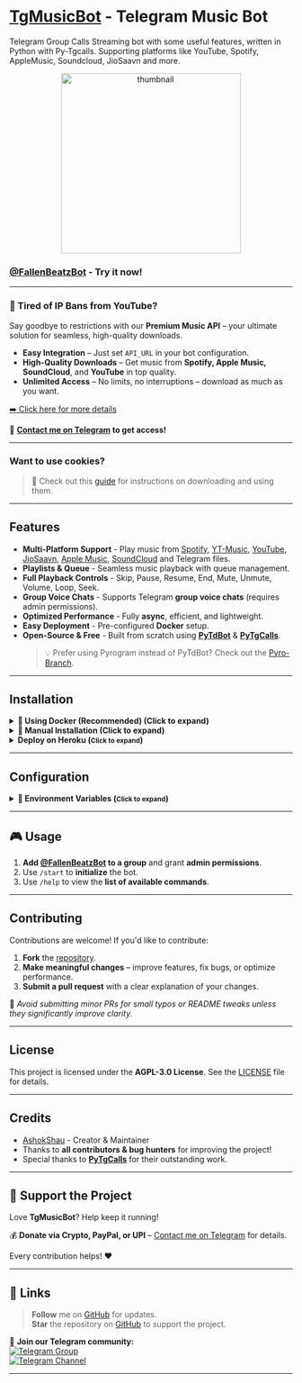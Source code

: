 # [TgMusicBot](https://github.com/AshokShau/TgMusicBot) - Telegram Music Bot

Telegram Group Calls Streaming bot with some useful features, written in Python with Py-Tgcalls. Supporting platforms like YouTube, Spotify, AppleMusic, Soundcloud, JioSaavn and more.

<p align="center">
   <img src="https://raw.githubusercontent.com/AshokShau/TgMusicBot/master/.github/images/thumb.png" alt="thumbnail" width="320" height="320">
</p>

### [@FallenBeatzBot](https://t.me/FallenBeatzBot) - Try it now!

---

### 🚫 Tired of IP Bans from YouTube?

Say goodbye to restrictions with our **Premium Music API** – your ultimate solution for seamless, high-quality downloads.

- **Easy Integration** – Just set `API_URL` in your bot configuration.  
- **High-Quality Downloads** – Get music from **Spotify, Apple Music, SoundCloud**, and **YouTube** in top quality.  
- **Unlimited Access** – No limits, no interruptions – download as much as you want.

[➡️ Click here for more details](https://gist.github.com/AshokShau/7528cddc5b264035dee40523a44ff153)

📩 **[Contact me on Telegram](https://t.me/AshokShau) to get access!**

---

### Want to use cookies?
> 📘 Check out this [guide](https://github.com/AshokShau/TgMusicBot/blob/master/cookies/README.md) for instructions on downloading and using them.

---

## **Features**  

- **Multi-Platform Support** - Play music from [Spotify](https://open.spotify.com), [YT-Music](https://music.youtube.com), [YouTube](https://www.youtube.com), [JioSaavn](https://jiosaavn.com), [Apple Music](https://music.apple.com), [SoundCloud](https://soundcloud.com) and Telegram files.  
- **Playlists & Queue** - Seamless music playback with queue management.  
- **Full Playback Controls** - Skip, Pause, Resume, End, Mute, Unmute, Volume, Loop, Seek.  
- **Group Voice Chats** - Supports Telegram **group voice chats** (requires admin permissions).  
- **Optimized Performance** - Fully **async**, efficient, and lightweight.  
- **Easy Deployment** - Pre-configured **Docker** setup.  
- **Open-Source & Free** - Built from scratch using **[PyTdBot](https://github.com/pytdbot/client)** & **[PyTgCalls](https://github.com/pytgcalls/pytgcalls)**.  
  > 💡 Prefer using Pyrogram instead of PyTdBot? Check out the [Pyro-Branch](https://github.com/AshokShau/TgMusicBot/tree/pyro).

---

## **Installation**  
<details>
<summary><strong>📌 Using Docker (Recommended) (Click to expand)</strong></summary>

> Check [here](https://docs.docker.com/get-docker/) for installation instructions.

1. Clone the repository:  
   ```sh
   git clone https://github.com/AshokShau/TgMusicBot.git && cd TgMusicBot
   ```
2. Build the Docker image:  
   ```sh
   docker build -t tgmusicbot .
   ```
3. Set up environment variables:  
   ```sh
   cp sample.env .env && vi .env
   ```
4. Run the Docker container:  
   ```sh
   docker run -d --name tgmusicbot --env-file .env tgmusicbot
   ```

</details>

<details>
<summary><strong>📌 Manual Installation (Click to expand)</strong></summary>

1. Update and Upgrade your system:
   ```sh
   sudo apt-get update && sudo apt-get upgrade -y
   ```

2. Install required packages:
   ```sh
   sudo apt-get install git python3-pip ffmpeg aria2 -y
   ```

3. Clone the repository:  
   ```sh
   git clone https://github.com/AshokShau/TgMusicBot.git && cd TgMusicBot
   ```

4. Create a virtual environment:  
   ```sh
   python3 -m venv venv
   ```

5. Activate the virtual environment:  
   - Windows: `venv/Scripts/activate`
   - Linux/Mac: `source venv/bin/activate`

6. Install dependencies:  
   ```sh
   pip install -r requirements.txt
   ```

7. Set up environment variables:  
   ```sh
   cp sample.env .env && vi .env
   ```
   > Press `Ctrl+C` when you're done with editing env and `:wq` to save the environment variables.

8. Install tmux to keep running your bot when you close the terminal by:
   ```sh
   sudo apt install tmux && tmux
   ```

9. Finally run the bot by:  
   ```sh
   bash start
   ```
   > For getting out from tmux session : Press `Ctrl+b` and then `d`.

</details>

<details>
  <summary><strong>Deploy on Heroku (<small>Click to expand</small>)</strong></summary>
  <p align="center">
    <a href="https://heroku.com/deploy?template=https://github.com/AshokShau/TgMusicBot">
      <img src="https://img.shields.io/badge/Deploy%20On%20Heroku-black?style=for-the-badge&logo=heroku" width="220" height="38.45" alt="Deploy">
    </a>
  </p>
</details>

---

## **Configuration**  
<details>
<summary><strong>📌 Environment Variables (<small>Click to expand</small>)</strong></summary>

### 🔑 Required Variables

- **API_ID** – Get from [my.telegram.org](https://my.telegram.org/apps)  
- **API_HASH** – Get from [my.telegram.org](https://my.telegram.org/apps)  
- **TOKEN** – Get from [@BotFather](https://t.me/BotFather)  

### 🔗 String Sessions

- **STRING** - Pyrogram String Session, STRING2 ... STRING10

### 🛠️ Additional Configuration

- **OWNER_ID** – Your Telegram User ID  
- **MONGO_URI** – Get from [MongoDB Cloud](https://cloud.mongodb.com)  
- **API_URL** – Buy from [@AshokShau](https://t.me/AshokShau) (Spotify API for unlimited downloads)  
- **API_KEY** – Required for API_URL
- **DOWNLOADS_DIR** – Directory for downloads and TDLib database
- **SUPPORT_GROUP** – Support Group Link
- **SUPPORT_CHANNEL** – Support Channel Link
- **IGNORE_BACKGROUND_UPDATES** – Ignore background updates

### 🎵 Music Download Options

- **PROXY_URL** – Optional; Proxy URL for yt-dlp  
- **DEFAULT_SERVICE** – Default search platform (Options: `youtube`, `spotify`, `jiosaavn`)  
- **DOWNLOADS_DIR** – Directory for downloads and TDLib database  

### 🍪 Cookies
 
- **COOKIES_URL** – URLs for downloading cookies (More info [here](https://github.com/AshokShau/TgMusicBot/blob/master/cookies/README.md))  

</details>

---

## **🎮 Usage**  

1. **Add [@FallenBeatzBot](https://t.me/FallenBeatzBot) to a group** and grant **admin permissions**.  
2. Use `/start` to **initialize** the bot.  
3. Use `/help` to view the **list of available commands**.  

---

## **Contributing**  

Contributions are welcome! If you'd like to contribute:  

1. **Fork** the [repository](https://github.com/AshokShau/TgMusicBot).  
2. **Make meaningful changes** – improve features, fix bugs, or optimize performance.  
3. **Submit a pull request** with a clear explanation of your changes.  

🔹 _Avoid submitting minor PRs for small typos or README tweaks unless they significantly improve clarity._  

---

## **License**  

This project is licensed under the **AGPL-3.0 License**. See the [LICENSE](/LICENSE) file for details.  

---

## **Credits**  

- [AshokShau](https://github.com/AshokShau) - Creator & Maintainer  
- Thanks to **all contributors & bug hunters** for improving the project!  
- Special thanks to **[PyTgCalls](https://github.com/pytgcalls)** for their outstanding work.

---

## **💖 Support the Project**  

Love **TgMusicBot**? Help keep it running!  

💰 **Donate via Crypto, PayPal, or UPI** – [Contact me on Telegram](https://t.me/AshokShau) for details.  

Every contribution helps! ❤️  

---

## **🔗 Links**  

> **Follow** me on [GitHub](https://github.com/AshokShau) for updates.  
> **Star** the repository on [GitHub](https://github.com/AshokShau/TgMusicBot) to support the project.  

📢 **Join our Telegram community:**  
[![Telegram Group](https://img.shields.io/badge/Telegram%20Group-Join%20Now-blue?style=for-the-badge&logo=telegram&logoColor=white)](https://t.me/GuardxSupport)  
[![Telegram Channel](https://img.shields.io/badge/Telegram%20Channel-Join%20Now-blue?style=for-the-badge&logo=telegram&logoColor=white)](https://t.me/FallenProjects)  

---
